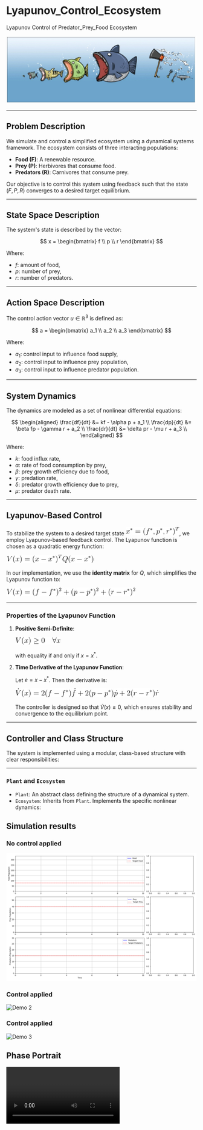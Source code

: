 # Lyapunov_Control_Ecosystem
Lyapunov Control of Predator_Prey_Food Ecosystem


![funny_picture](images/1461050888149073890.jpg)

---

## Problem Description

We simulate and control a simplified ecosystem using a dynamical systems framework. The ecosystem consists of three interacting populations:

- **Food (F)**: A renewable resource.  
- **Prey (P)**: Herbivores that consume food.  
- **Predators (R)**: Carnivores that consume prey.  

Our objective is to control this system using feedback such that the state $(F, P, R)$ converges to a desired target equilibrium.

---

## State Space Description

The system's state is described by the vector:

$$
x = \begin{bmatrix} f \\ 
p \\ 
r \end{bmatrix}
$$

Where:
- $f$: amount of food,
- $p$: number of prey,
- $r$: number of predators.

---

## Action Space Description

The control action vector $u \in \mathbb{R}^3$ is defined as:

$$
a = \begin{bmatrix} a_1 \\ 
a_2 \\ 
a_3 \end{bmatrix}
$$

Where:
- $a_1$: control input to influence food supply,
- $a_2$: control input to influence prey population,
- $a_3$: control input to influence predator population.

---

## System Dynamics

The dynamics are modeled as a set of nonlinear differential equations:

$$
\begin{aligned}
\frac{df}{dt} &= kf - \alpha p + a_1 \\
\frac{dp}{dt} &= \beta fp - \gamma r + a_2 \\
\frac{dr}{dt} &= \delta pr - \mu r + a_3 \\
\end{aligned}
$$

Where:
- $k$: food influx rate,
- $\alpha$: rate of food consumption by prey,
- $\beta$: prey growth efficiency due to food,
- $\gamma$: predation rate,
- $\delta$: predator growth efficiency due to prey,
- $\mu$: predator death rate.

---

## Lyapunov-Based Control

To stabilize the system to a desired target state ![target](images/equation.jpg), we employ Lyapunov-based feedback control. The Lyapunov function is chosen as a quadratic energy function:

![energy](images/lyap.jpg)

In our implementation, we use the **identity matrix** for $Q$, which simplifies the Lyapunov function to:

![energy1](images/eng1.jpg)


---

### Properties of the Lyapunov Function

1. **Positive Semi-Definite**:  

   ![psd](images/psd.jpg)

   with equality if and only if $x = x^*$.

2. **Time Derivative of the Lyapunov Function**:

   Let $e = x - x^*$. Then the derivative is:

   ![V_dot](images/V_dot.jpg)
   

   The controller is designed so that $\dot{V}(x) \leq 0$, which ensures stability and convergence to the equilibrium point.

---

## Controller and Class Structure

The system is implemented using a modular, class-based structure with clear responsibilities:

---

### `Plant` and `Ecosystem`

- `Plant`: An abstract class defining the structure of a dynamical system.
- `Ecosystem`: Inherits from `Plant`. Implements the specific nonlinear dynamics:


## Simulation results
### No control applied
![Demo 1](https://github.com/CamelPoem32/Lyapunov_Control_Ecosystem/blob/master/animations/anim_death_control.gif)


### Control applied
![Demo 2](https://github.com/CamelPoem32/Lyapunov_Control_Ecosystem/blob/master/animations/animation_up_up_up.gif)


### Control applied
![Demo 3](https://github.com/CamelPoem32/Lyapunov_Control_Ecosystem/blob/master/animations/animation_down_down_down.gif)

## Phase Portrait
<video src="https://github.com/CamelPoem32/Lyapunov_Control_Ecosystem/blob/master/animations/Phase_Portrait.mp4"></video>
